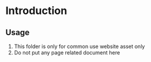 # Introduction

## Usage
1. This folder is only for common use website asset only 
2. Do not put any page related document here
